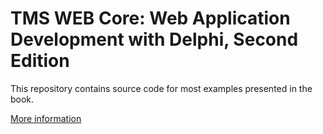 # TMS WEB Core: Web Application Development with Delphi, Second Edition

This repository contains source code for most examples presented in the book.

[More information](https://flixengineering.com/books)



 